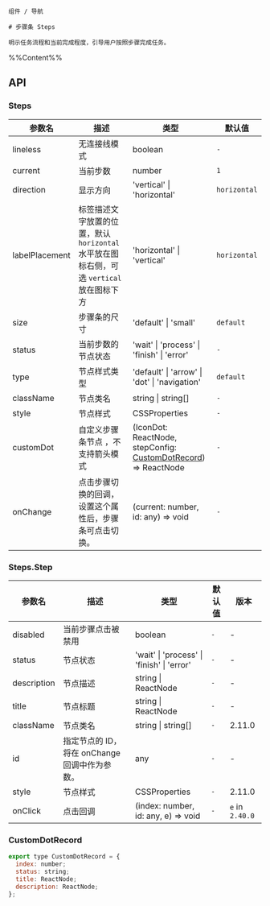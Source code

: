 `````
组件 / 导航

# 步骤条 Steps

明示任务流程和当前完成程度，引导用户按照步骤完成任务。
`````

%%Content%%

## API

### Steps

|参数名|描述|类型|默认值|
|---|---|---|---|
|lineless|无连接线模式|boolean |`-`|
|current|当前步数|number |`1`|
|direction|显示方向|'vertical' \| 'horizontal' |`horizontal`|
|labelPlacement|标签描述文字放置的位置，默认 `horizontal` 水平放在图标右侧，可选 `vertical` 放在图标下方|'horizontal' \| 'vertical' |`horizontal`|
|size|步骤条的尺寸|'default' \| 'small' |`default`|
|status|当前步数的节点状态|'wait' \| 'process' \| 'finish' \| 'error' |`-`|
|type|节点样式类型|'default' \| 'arrow' \| 'dot' \| 'navigation' |`default`|
|className|节点类名|string \| string[] |`-`|
|style|节点样式|CSSProperties |`-`|
|customDot|自定义步骤条节点 ，不支持箭头模式|(IconDot: ReactNode, stepConfig: [CustomDotRecord](#customdotrecord)) => ReactNode |`-`|
|onChange|点击步骤切换的回调，设置这个属性后，步骤条可点击切换。|(current: number, id: any) => void |`-`|

### Steps.Step

|参数名|描述|类型|默认值|版本|
|---|---|---|---|---|
|disabled|当前步骤点击被禁用|boolean |`-`|-|
|status|节点状态|'wait' \| 'process' \| 'finish' \| 'error' |`-`|-|
|description|节点描述|string \| ReactNode |`-`|-|
|title|节点标题|string \| ReactNode |`-`|-|
|className|节点类名|string \| string[] |`-`|2.11.0|
|id|指定节点的 ID，将在 onChange 回调中作为参数。|any |`-`|-|
|style|节点样式|CSSProperties |`-`|2.11.0|
|onClick|点击回调|(index: number, id: any, e) => void |`-`|`e` in `2.40.0`|

### CustomDotRecord

```js
export type CustomDotRecord = {
  index: number;
  status: string;
  title: ReactNode;
  description: ReactNode;
};
```
